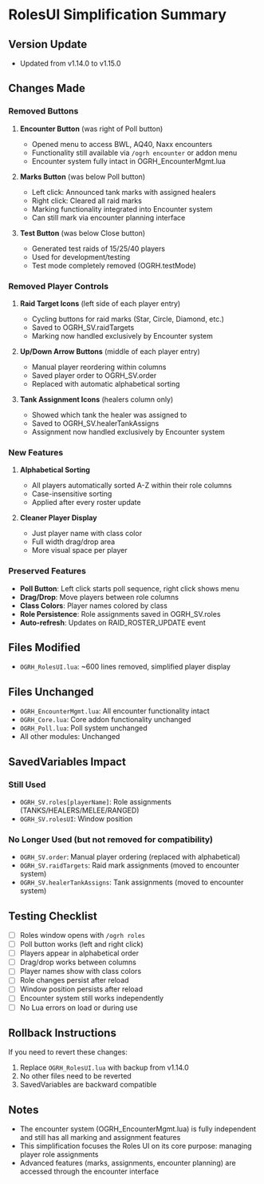 # RolesUI Simplification Summary

## Version Update
- Updated from v1.14.0 to v1.15.0

## Changes Made

### Removed Buttons
1. **Encounter Button** (was right of Poll button)
   - Opened menu to access BWL, AQ40, Naxx encounters
   - Functionality still available via `/ogrh encounter` or addon menu
   - Encounter system fully intact in OGRH_EncounterMgmt.lua

2. **Marks Button** (was below Poll button)
   - Left click: Announced tank marks with assigned healers
   - Right click: Cleared all raid marks
   - Marking functionality integrated into Encounter system
   - Can still mark via encounter planning interface

3. **Test Button** (was below Close button)
   - Generated test raids of 15/25/40 players
   - Used for development/testing
   - Test mode completely removed (OGRH.testMode)

### Removed Player Controls
1. **Raid Target Icons** (left side of each player entry)
   - Cycling buttons for raid marks (Star, Circle, Diamond, etc.)
   - Saved to OGRH_SV.raidTargets
   - Marking now handled exclusively by Encounter system

2. **Up/Down Arrow Buttons** (middle of each player entry)
   - Manual player reordering within columns
   - Saved player order to OGRH_SV.order
   - Replaced with automatic alphabetical sorting

3. **Tank Assignment Icons** (healers column only)
   - Showed which tank the healer was assigned to
   - Saved to OGRH_SV.healerTankAssigns
   - Assignment now handled exclusively by Encounter system

### New Features
1. **Alphabetical Sorting**
   - All players automatically sorted A-Z within their role columns
   - Case-insensitive sorting
   - Applied after every roster update

2. **Cleaner Player Display**
   - Just player name with class color
   - Full width drag/drop area
   - More visual space per player

### Preserved Features
- **Poll Button**: Left click starts poll sequence, right click shows menu
- **Drag/Drop**: Move players between role columns
- **Class Colors**: Player names colored by class
- **Role Persistence**: Role assignments saved in OGRH_SV.roles
- **Auto-refresh**: Updates on RAID_ROSTER_UPDATE event

## Files Modified
- `OGRH_RolesUI.lua`: ~600 lines removed, simplified player display

## Files Unchanged
- `OGRH_EncounterMgmt.lua`: All encounter functionality intact
- `OGRH_Core.lua`: Core addon functionality unchanged
- `OGRH_Poll.lua`: Poll system unchanged
- All other modules: Unchanged

## SavedVariables Impact
### Still Used
- `OGRH_SV.roles[playerName]`: Role assignments (TANKS/HEALERS/MELEE/RANGED)
- `OGRH_SV.rolesUI`: Window position

### No Longer Used (but not removed for compatibility)
- `OGRH_SV.order`: Manual player ordering (replaced with alphabetical)
- `OGRH_SV.raidTargets`: Raid mark assignments (moved to encounter system)
- `OGRH_SV.healerTankAssigns`: Tank assignments (moved to encounter system)

## Testing Checklist
- [ ] Roles window opens with `/ogrh roles`
- [ ] Poll button works (left and right click)
- [ ] Players appear in alphabetical order
- [ ] Drag/drop works between columns
- [ ] Player names show with class colors
- [ ] Role changes persist after reload
- [ ] Window position persists after reload
- [ ] Encounter system still works independently
- [ ] No Lua errors on load or during use

## Rollback Instructions
If you need to revert these changes:
1. Replace `OGRH_RolesUI.lua` with backup from v1.14.0
2. No other files need to be reverted
3. SavedVariables are backward compatible

## Notes
- The encounter system (OGRH_EncounterMgmt.lua) is fully independent and still has all marking and assignment features
- This simplification focuses the Roles UI on its core purpose: managing player role assignments
- Advanced features (marks, assignments, encounter planning) are accessed through the encounter interface
